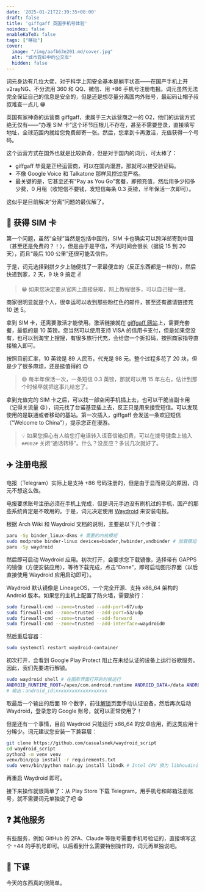 ```yaml
---
date: '2025-01-21T22:39:35+08:00'
draft: false
title: 'giffgaff 英国手机号体验'
noindex: false
enableKaTeX: false
tags: ["瞎扯"]
cover:
  image: "/img/aafb63e201.md/cover.jpg"
  alt: "城市霓虹中的公交车"
  hidden: false
---
```


词元身边有几位大佬，对于科学上网安全基本是躺平状态——在国产手机上开 v2rayNG、不分流用 360 和 QQ、微信、用 +86 手机号注册电报。词元虽然无法完全保证自己的信息是安全的，但是还是想尽量分离国内外账号，最起码让帽子叔叔难查一点儿 😁

英国有家神奇的运营商 giffgaff，隶属于三大运营商之一的 O2，他们的运营方式绝无仅有——“办理 SIM 卡”这个环节压根儿不存在，甚至不需要登录，直接填写地址，全球范围内就给您免费邮寄一张。然后，您拿到卡再激活，充值获得一个号码。

这个运营方式在国外也就是比较新奇，但是对于国内的词元，可太棒了：

- giffgaff 毕竟是正经运营商，可以在国内漫游，那就可以接受验证码。
- 不像 Google Voice 和 Talkatone 那样风控过度严格。
- 最关键的是，它甚至还有“Pay as You Go”套餐，即预充值，然后用多少扣多少费，0 月租（收短信不要钱，发短信每条 0.3 英镑，半年保活一次即可）。

这似乎是目前解决“分离”问题的最优解了。

## 📱 获得 SIM 卡

第一个问题，虽然“全球”当然是包括中国的，SIM 卡也确实可以跨洋邮寄到中国（甚至还是免费的？！），但是由于是平信，不光时间会很长（据说 15 到 20 天），而且“最后 100 公里”还很可能丢信件。

于是，词元选择到拼夕夕上随便找了一家最便宜的（反正东西都是一样的），然后快递到家，2 天，9 块 9 搞定 ✌️

> 😁 如果您决定要从官网上直接获取，网上教程很多，可以自己搜一搜。

商家很明显就是个人，很幸运可以收到那些粉红色的邮件，甚至还有邀请链接充 10 送 5。

拿到 SIM 卡，还需要激活才能使用。激活链接就在 [giffgaff 网站](https://www.giffgaff.com)上，需要充套餐，最低的是 10 英镑。您当然可以使用支持 VISA 的信用卡支付，但是如果您没有，也可以到淘宝上搜搜，有很多旅行代充，会给您一个折扣码，按照商家指导直接输入即可。

按照目前汇率，10 英镑是 89 人民币，代充是 98 元。整个过程多花了 20 块，但是少了很多麻烦，还是挺值得的 😊

> 😄 每半年保活一次，一条短信 0.3 英镑，那就可以用 15 年左右，估计到那个时候早就把这事儿给忘了。

拿到充值完的 SIM 卡之后，可以找一部空闲手机插上去，也可以干脆当副卡用（记得关流量 😦），词元找了台诺基亚插上去，反正只是用来接受短信。可以发现使用的是联通或者移动的基站。第一次插入，giffgaff 会发送一条欢迎短信（“Welcome to China”），提示您正在漫游。

> 💡 如果您担心有人给您打电话转入语音信箱扣费，可以在拨号键盘上输入 `##002#` 关闭“通话转移”。什么？没反应？多试几次就好了。

## ✈️ 注册电报

电报（Telegram）实际上是支持 +86 号码注册的，但是由于显而易见的原因，词元不想这么做。

电报要求账号注册必须在手机上完成，但是词元手边没有刷机过的手机，国产的那些系统肯定是不敢用的。于是，词元决定使用 [Waydroid](https://waydro.id/) 来安装电报。

根据 Arch Wiki 和 Waydroid 文档的说明，主要是以下几个步骤：

```bash
paru -Sy binder_linux-dkms # 需要的内核模组
sudo modprobe binder-linux devices=binder,hwbinder,vndbinder # 加载模组
paru -Sy waydroid
```

然后即可启动 Waydroid 应用。初次打开，会要求您下载镜像，选择带有 GAPPS 的镜像（方便安装应用），等待下载完成，点击“Done”，即可启动图形界面（以后直接使用 Waydroid 应用启动即可）。

Waydroid 默认镜像是 LineageOS，一个完全开源、支持 x86_64 架构的 Android 版本。如果您的主机上配置了防火墙，需要放行：

```bash
sudo firewall-cmd --zone=trusted --add-port=67/udp
sudo firewall-cmd --zone=trusted --add-port=53/udp
sudo firewall-cmd --zone=trusted --add-forward
sudo firewall-cmd --zone=trusted --add-interface=waydroid0
```

然后重启容器：

```bash
sudo systemctl restart waydroid-container
```

初次打开，会看到 Google Play Protect 阻止在未经认证的设备上运行谷歌服务。因此，我们先要进行解锁。

```bash
sudo waydroid shell # 在图形界面打开的时候运行
ANDROID_RUNTIME_ROOT=/apex/com.android.runtime ANDROID_DATA=/data ANDROID_TZDATA_ROOT=/apex/com.android.tzdata ANDROID_I18N_ROOT=/apex/com.android.i18n sqlite3 /data/data/com.google.android.gsf/databases/gservices.db "select * from main where name = \"android_id\";" # 在 ADB Shell 中执行
# 输出：android_id|xxxxxxxxxxxxxxxxxxx
```

取最后一个输出的后面 19 个数字，前往[解锁](https://www.google.com/android/uncertified)页面手动认证设备，然后再次启动 Waydroid，登录您的 Google 账号，就可以正常使用了！

但是还有一个事情，目前 Waydroid 只能运行 x86_64 的安卓应用，而这类应用十分稀少。词元建议您安装一下兼容层：

```bash
git clone https://github.com/casualsnek/waydroid_script
cd waydroid_script
python3 -m venv venv
venv/bin/pip install -r requirements.txt
sudo venv/bin/python main.py install libndk # Intel CPU 换为 libhoudini
```

再重启 Waydroid 即可。

接下来操作就很简单了：从 Play Store 下载 Telegram，用手机号和邮箱注册账号，就不需要词元单独说了吧 😁

## ❓ 其他服务

有些服务，例如 GitHub 的 2FA、Claude 等账号需要手机号验证的，直接填写这个 +44 的手机号即可。以后看到什么需要特别操作的，词元再单独说吧。

## 🎇 下课

今天的东西真的很简单。
